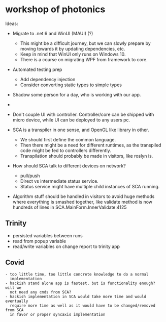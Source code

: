 # workshop of photonics

Ideas:
 - Migrate to .net 6 and WinUI (MAUI) (?)
   - This might be a difficult journey, but we can slowly prepare by moving towards it by updating dependencies, etc.
   - Keep in mind that WinUI only runs on Windows 10.
   - There is a course on migrating WPF from framework to core.
 - Automated testing prep
   - Add dependency injection
   - Consider converting static types to simple types
 - Shadow some person for a day, who is working with our app.
 - 
 - Don't couple UI with controller. Controller/core can be shipped with micro device, while UI can be deployed to any users pc.
 - SCA is a transpiler in one sense, and OpenGL like library in other.
   - We should first define the common language.
   - Then there might be a need for different runtimes, as the transpiled code might be fed to controllers differently.
   - Transpilation should probably be made in visitors, like roslyn is.
 - How should SCA talk to different devices on network?
    - pull/push
    - Direct vs intermediate status service.
    - Status service might have multiple child instances of SCA running.
  
  - Algorithm stuff should be handled in visitors to avoid huge methods where everything is smashed together, like validate method is now hundreds of lines in SCA.MainForm.InnerValidate:4125

## Trinity
   - persisted variables between runs
   - read from popup variable
   - read/write variables on change report to trinity app



## Covid
    - too little time, too little concrete knowledge to do a normal
      implementation
    - hackish stand alone app is fastest, but is functionality enough? will we
      not need any cmds from SCA?
    - hackish implementation in SCA would take more time and would eventually
      require more time as well as it would have to be changed/removed from SCA
      in favor or proper syncaxis implementation


